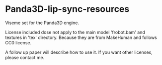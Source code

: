 # Panda3D-lip-sync-resources
Viseme set for the Panda3D engine.

License included dose not apply to the main model 'frobot.bam' and textures in 'tex' directory. Because they are from MakeHuman and follows CC0 license.

A follow up paper will describe how to use it. If you want other licenses, please contact me.
